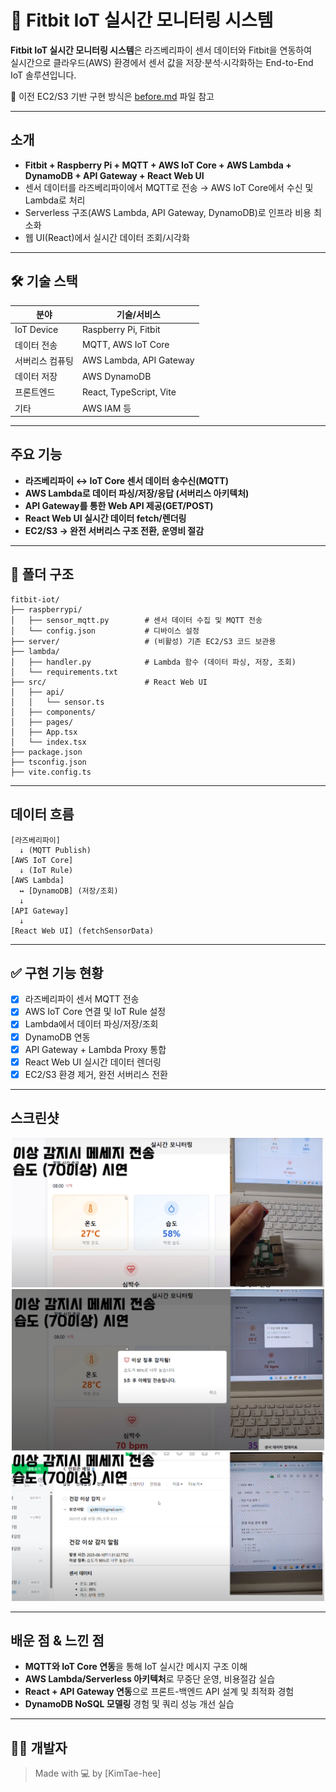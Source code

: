 # 📡 Fitbit IoT 실시간 모니터링 시스템

**Fitbit IoT 실시간 모니터링 시스템**은 라즈베리파이 센서 데이터와 Fitbit을 연동하여  
실시간으로 클라우드(AWS) 환경에서 센서 값을 저장·분석·시각화하는 End-to-End IoT 솔루션입니다.

📎 이전 EC2/S3 기반 구현 방식은 [before.md](before.md) 파일 참고

---

## 소개

- **Fitbit + Raspberry Pi + MQTT + AWS IoT Core + AWS Lambda + DynamoDB + API Gateway + React Web UI**
- 센서 데이터를 라즈베리파이에서 MQTT로 전송 → AWS IoT Core에서 수신 및 Lambda로 처리
- Serverless 구조(AWS Lambda, API Gateway, DynamoDB)로 인프라 비용 최소화
- 웹 UI(React)에서 실시간 데이터 조회/시각화

---

## 🛠 기술 스택

| 분야         | 기술/서비스                   |
|--------------|------------------------------|
| IoT Device   | Raspberry Pi, Fitbit         |
| 데이터 전송   | MQTT, AWS IoT Core           |
| 서버리스 컴퓨팅 | AWS Lambda, API Gateway       |
| 데이터 저장   | AWS DynamoDB                 |
| 프론트엔드   | React, TypeScript, Vite      |
| 기타         | AWS IAM 등        |

---

## 주요 기능

- **라즈베리파이 ↔ IoT Core 센서 데이터 송수신(MQTT)**
- **AWS Lambda로 데이터 파싱/저장/응답 (서버리스 아키텍처)**
- **API Gateway를 통한 Web API 제공(GET/POST)**
- **React Web UI 실시간 데이터 fetch/렌더링**
- **EC2/S3 → 완전 서버리스 구조 전환, 운영비 절감**

---

## 📁 폴더 구조

```plaintext
fitbit-iot/
├── raspberrypi/
│   ├── sensor_mqtt.py        # 센서 데이터 수집 및 MQTT 전송
│   └── config.json           # 디바이스 설정
├── server/                   # (비활성) 기존 EC2/S3 코드 보관용
├── lambda/
│   ├── handler.py            # Lambda 함수 (데이터 파싱, 저장, 조회)
│   └── requirements.txt
├── src/                      # React Web UI
│   ├── api/
│   │   └── sensor.ts
│   ├── components/
│   ├── pages/
│   ├── App.tsx
│   └── index.tsx
├── package.json
├── tsconfig.json
├── vite.config.ts
```

---
## 데이터 흐름
```plaintext
[라즈베리파이]
  ↓ (MQTT Publish)
[AWS IoT Core]
  ↓ (IoT Rule)
[AWS Lambda]
  ↔ [DynamoDB] (저장/조회)
  ↓
[API Gateway]
  ↓
[React Web UI] (fetchSensorData)
```

---

## ✅ 구현 기능 현황

- [x] 라즈베리파이 센서 MQTT 전송
- [x] AWS IoT Core 연결 및 IoT Rule 설정
- [x] Lambda에서 데이터 파싱/저장/조회
- [x] DynamoDB 연동
- [x] API Gateway + Lambda Proxy 통합
- [x] React Web UI 실시간 데이터 렌더링
- [x] EC2/S3 환경 제거, 완전 서버리스 전환

---

## 스크린샷

<p align="center">
  <img src="./assets/1.png" width="500" alt="1"/>
  <img src="./assets/2.png" width="500" alt="2"/>
  <img src="./assets/3.png" width="500" alt="3"/>
</p>

---

## 배운 점 & 느낀 점

- **MQTT와 IoT Core 연동**을 통해 IoT 실시간 메시지 구조 이해
- **AWS Lambda/Serverless 아키텍처**로 무중단 운영, 비용절감 실습
- **React + API Gateway 연동**으로 프론트-백엔드 API 설계 및 최적화 경험
- **DynamoDB NoSQL 모델링** 경험 및 쿼리 성능 개선 실습

---

## 👨‍💻 개발자

> Made with 💻 by [KimTae-hee]


